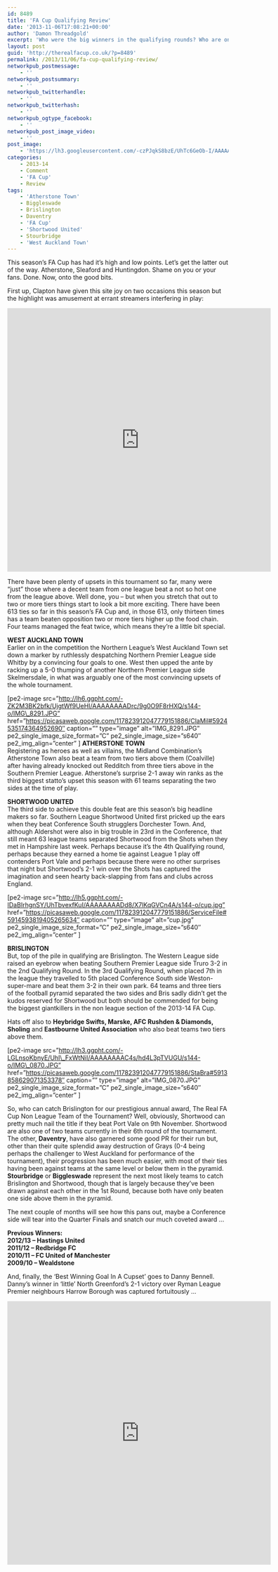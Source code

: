 ```yaml
---
id: 8489
title: 'FA Cup Qualifying Review'
date: '2013-11-06T17:08:21+00:00'
author: 'Damon Threadgold'
excerpt: 'Who were the big winners in the qualifying rounds? Who are on course to be our cherished annual BEST TEAM?!'
layout: post
guid: 'http://therealfacup.co.uk/?p=8489'
permalink: /2013/11/06/fa-cup-qualifying-review/
networkpub_postmessage:
    - ''
networkpub_postsummary:
    - ''
networkpub_twitterhandle:
    - ''
networkpub_twitterhash:
    - ''
networkpub_ogtype_facebook:
    - ''
networkpub_post_image_video:
    - ''
post_image:
    - 'https://lh3.googleusercontent.com/-czPJqkS8bzE/UhTc6GeOb-I/AAAAAAAADeI/MBI9MfE8fWY/w632-h420-no/badge_.jpg'
categories:
    - 2013-14
    - Comment
    - 'FA Cup'
    - Review
tags:
    - 'Atherstone Town'
    - Biggleswade
    - Brislington
    - Daventry
    - 'FA Cup'
    - 'Shortwood United'
    - Stourbridge
    - 'West Auckland Town'
---
```


This season’s FA Cup has had it’s high and low points. Let’s get the latter out of the way. Atherstone, Sleaford and Huntingdon. Shame on you or your fans. Done. Now, onto the good bits.

First up, Clapton have given this site joy on two occasions this season but the highlight was amusement at errant streamers interfering in play:

<iframe frameborder="0" height="600" src="https://vine.co/v/hOmmMVO3ea5/embed/simple" width="600"></iframe><script async="" charset="utf-8" src="//platform.vine.co/static/scripts/embed.js" type="text/javascript"></script>

There have been plenty of upsets in this tournament so far, many were “just” those where a decent team from one league beat a not so hot one from the league above. Well done, you – but when you stretch that out to two or more tiers things start to look a bit more exciting. There have been 613 ties so far in this season’s FA Cup and, in those 613, only thirteen times has a team beaten opposition two or more tiers higher up the food chain. Four teams managed the feat twice, which means they’re a little bit special.

**WEST AUCKLAND TOWN**  
Earlier on in the competition the Northern League’s West Auckland Town set down a marker by ruthlessly despatching Northern Premier League side Whitby by a convincing four goals to one. West then upped the ante by racking up a 5-0 thumping of another Northern Premier League side Skelmersdale, in what was arguably one of the most convincing upsets of the whole tournament.

\[pe2-image src=”http://lh6.ggpht.com/-ZK2M3BK2bfk/UjgtWf9UeHI/AAAAAAAADrc/9g0O9F8rHXQ/s144-o/IMG\_8291.JPG” href=”https://picasaweb.google.com/117823912047779151886/ClaMil#5924535174364952690″ caption=”” type=”image” alt=”IMG\_8291.JPG” pe2\_single\_image\_size\_format=”C” pe2\_single\_image\_size=”s640″ pe2\_img\_align=”center” \] **ATHERSTONE TOWN**  
Registering as heroes as well as villains, the Midland Combination’s Atherstone Town also beat a team from two tiers above them (Coalville) after having already knocked out Redditch from three tiers above in the Southern Premier League. Atherstone’s surprise 2-1 away win ranks as the third biggest statto’s upset this season with 61 teams separating the two sides at the time of play.

**SHORTWOOD UNITED**  
The third side to achieve this double feat are this season’s big headline makers so far. Southern League Shortwood United first pricked up the ears when they beat Conference South strugglers Dorchester Town. And, although Aldershot were also in big trouble in 23rd in the Conference, that still meant 63 league teams separated Shortwood from the Shots when they met in Hampshire last week. Perhaps because it’s the 4th Qualifying round, perhaps because they earned a home tie against League 1 play off contenders Port Vale and perhaps because there were no other surprises that night but Shortwood’s 2-1 win over the Shots has captured the imagination and seen hearty back-slapping from fans and clubs across England.

\[pe2-image src=”http://lh5.ggpht.com/-IDaBIrhgnSY/UhTbvexfKuI/AAAAAAAADd8/X7lKqGVCn4A/s144-o/cup.jpg” href=”https://picasaweb.google.com/117823912047779151886/ServiceFile#5914593819405265634″ caption=”” type=”image” alt=”cup.jpg” pe2\_single\_image\_size\_format=”C” pe2\_single\_image\_size=”s640″ pe2\_img\_align=”center” \]

**BRISLINGTON**  
But, top of the pile in qualifying are Brislington. The Western League side raised an eyebrow when beating Southern Premier League side Truro 3-2 in the 2nd Qualifying Round. In the 3rd Qualifying Round, when placed 7th in the league they travelled to 5th placed Conference South side Weston-super-mare and beat them 3-2 in their own park. 64 teams and three tiers of the football pyramid separated the two sides and Bris sadly didn’t get the kudos reserved for Shortwood but both should be commended for being the biggest giantkillers in the non league section of the 2013-14 FA Cup.

Hats off also to **Heybridge Swifts, Marske, AFC Rushden &amp; Diamonds, Sholing** and **Eastbourne United Association** who also beat teams two tiers above them.

\[pe2-image src=”http://lh3.ggpht.com/-LGLnsoKbnyE/UhI\_FxWtNiI/AAAAAAAAC4s/hd4L3pTVUGU/s144-o/IMG\_0870.JPG” href=”https://picasaweb.google.com/117823912047779151886/StaBra#5913858629071353378″ caption=”” type=”image” alt=”IMG\_0870.JPG” pe2\_single\_image\_size\_format=”C” pe2\_single\_image\_size=”s640″ pe2\_img\_align=”center” \]

So, who can catch Brislington for our prestigious annual award, The Real FA Cup Non League Team of the Tournament? Well, obviously, Shortwood can pretty much nail the title if they beat Port Vale on 9th November. Shortwood are also one of two teams currently in their 6th round of the tournament. The other, **Daventry**, have also garnered some good PR for their run but, other than their quite splendid away destruction of Grays (0-4 being perhaps the challenger to West Auckland for performance of the tournament), their progression has been much easier, with most of their ties having been against teams at the same level or below them in the pyramid. **Stourbridge** or **Biggleswade** represent the next most likely teams to catch Brislington and Shortwood, though that is largely because they’ve been drawn against each other in the 1st Round, because both have only beaten one side above them in the pyramid.

The next couple of months will see how this pans out, maybe a Conference side will tear into the Quarter Finals and snatch our much coveted award …

**Previous Winners:**  
**2012/13 – Hastings United**  
**2011/12 – Redbridge FC**  
**2010/11 – FC United of Manchester**  
**2009/10 – Wealdstone**

And, finally, the ‘Best Winning Goal In A Cupset’ goes to Danny Bennell. Danny’s winner in ‘little’ North Greenford’s 2-1 victory over Ryman League Premier neighbours Harrow Borough was captured fortuitously …

<iframe frameborder="0" height="600" src="https://vine.co/v/hvWOA2jO9qE/embed/simple" width="600"></iframe>